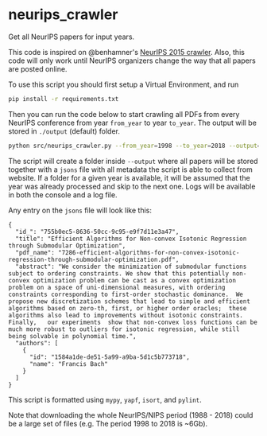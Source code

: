 # neurips_crawler

Get all NeurIPS papers for input years.

This code is inspired on @benhamner's [NeurIPS 2015 crawler](https://github.com/benhamner/nips-2015-papers). Also, this code will only work until NeurIPS organizers change the way that all papers are posted online.

To use this script you should first setup a Virtual Environment, and run

```bash
pip install -r requirements.txt
```

Then you can run the code below to start crawling all PDFs from every NeurIPS conference from year `from_year` to year `to_year`. The output will be stored in `./output` (default) folder.

```bash
python src/neurips_crawler.py --from_year=1998 --to_year=2018 --output=./neurips_output/ --log=./crawler_log.txt
```

The script will create a folder inside `--output` where all papers will be stored together with a `jsons` file with all metadata the script is able to collect from website. If a folder for a given year is available, it will be assumed that the year was already processed and skip to the next one. Logs will be available in both the console and a log file.

Any entry on the `jsons` file will look like this:

```
{
  "id_": "755b0ec5-8636-50cc-9c95-e9f7d11e3a47",
  "title": "Efficient Algorithms for Non-convex Isotonic Regression through Submodular Optimization",
  "pdf_name": "7286-efficient-algorithms-for-non-convex-isotonic-regression-through-submodular-optimization.pdf",
  "abstract": "We consider the minimization of submodular functions subject to ordering constraints. We show that this potentially non-convex optimization problem can be cast as a convex optimization problem on a space of uni-dimensional measures, with ordering constraints corresponding to first-order stochastic dominance.  We propose new discretization schemes that lead to simple and efficient algorithms based on zero-th, first, or higher order oracles;  these algorithms also lead to improvements without isotonic constraints. Finally,   our experiments  show that non-convex loss functions can be much more robust to outliers for isotonic regression, while still being solvable in polynomial time.",
  "authors": [
    {
      "id": "1584a1de-de51-5a99-a9ba-5d1c5b773718",
      "name": "Francis Bach"
    }
  ]
}
```


This script is formatted using `mypy`, `yapf`, `isort`, and `pylint`.

Note that downloading the whole NeurIPS/NIPS period (1988 - 2018) could be a large set of files (e.g. The period 1998 to 2018 is ~6Gb).

